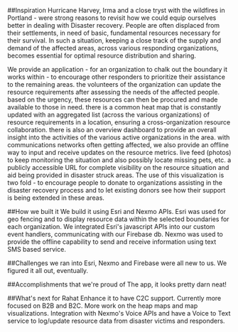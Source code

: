 ##Inspiration
Hurricane Harvey, Irma and a close tryst with the wildfires in Portland - were strong reasons to revisit how we could equip ourselves better in dealing with Disaster recovery. People are often displaced from their settlements, in need of basic, fundamental resources necessary for their survival. In such a situation, keeping a close track of the supply and demand of the affected areas, across various responding organizations, becomes essential for optimal resource distribution and sharing.

We provide an application -
for an organization to chalk out the boundary it works within - to encourage other responders to prioritize their assistance to the remaining areas.
the volunteers of the organization can update the resource requirements after assessing the needs of the affected people.
based on the urgency, these resources can then be procured and made available to those in need.
there is a common heat map that is constantly updated with an aggregated list (across the various organizations) of resource requirements in a location, ensuring a cross-organization resource collaboration.
there is also an overview dashboard to provide an overall insight into the activities of the various active organizations in the area.
with communications networks often getting affected, we also provide an offline way to input and receive updates on the resource metrics.
live feed (photos) to keep monitoring the situation and also possibly locate missing pets, etc.
a publicly accessible URL for complete visibility on the resource situation and aid being provided in disaster struck areas. The use of this visualization is two fold - to encourage people to donate to organizations assisting in the disaster recovery process and to let existing donors see how their support is being extended in these areas.

##How we built it
We build it using Esri and Nexmo APIs. Esri was used for geo fencing and to display resource data within the selected boundaries for each organization. We integrated Esri's javascript APIs into our custom event handlers, communicating with our Firebase db. Nexmo was used to provide the offline capability to send and receive information using text SMS based service.

##Challenges we ran into
Esri, Nexmo and Firebase were all new to us. We figured it all out, eventually.

##Accomplishments that we're proud of
The app, it looks pretty darn neat!

##What's next for Rahat
Enhance it to have C2C support. Currently more focused on B2B and B2C.
More work on the heap maps and map visualizations.
Integration with Nexmo's Voice APIs and have a Voice to Text service to log/update resource data from disaster victims and responders.
